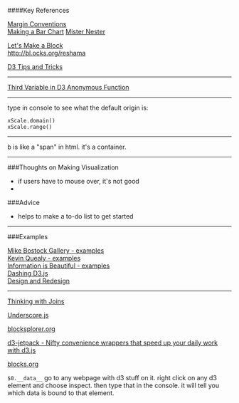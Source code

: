 ####Key References

[Margin Conventions](https://bl.ocks.org/mbostock/3019563)  
[Making a Bar Chart](https://bl.ocks.org/mbostock/3885304)
[Mister Nester](http://bl.ocks.org/shancarter/raw/4748131/)
 
[Let's Make a Block](https://bost.ocks.org/mike/block/)  
http://bl.ocks.org/reshama

[D3 Tips and Tricks](https://leanpub.com/D3-Tips-and-Tricks/read)

---

[Third Variable in D3 Anonymous Function](http://stackoverflow.com/questions/20437116/third-variable-in-d3-anonymous-function)

---

type in console to see what the default origin is:

```
xScale.domain()
xScale.range()
```

---

b is like a "span" in html.  it's a container.

---
###Thoughts on Making Visualization
 * if users have to mouse over, it's not good
 * 
 
###Advice
* helps to make a to-do list to get started

---
###Examples

[Mike Bostock Gallery - examples](https://github.com/mbostock/d3/wiki/Gallery)  
[Kevin Quealy - examples](http://kpq.github.io)  
[Information is Beautiful - examples](http://www.informationisbeautiful.net/)  
[Dashing D3.js](https://www.dashingd3js.com/)  
[Design and Redesign](https://medium.com/@hint_fm/design-and-redesign-4ab77206cf9#.ieqwwhgah)  

---

[Thinking with Joins](https://bost.ocks.org/mike/join/)

[Underscore.js](http://underscorejs.org/)

[blocksplorer.org](http://bl.ocksplorer.org/)

[d3-jetpack - Nifty convenience wrappers that speed up your daily work with d3.js](https://github.com/gka/d3-jetpack)

[blocks.org](http://bl.ocks.org/pstuffa)

`$0.__data__`
go to any webpage with d3 stuff on it. right click on any d3 element and choose inspect. then type that in the console. it will tell you which data is bound to that element.


